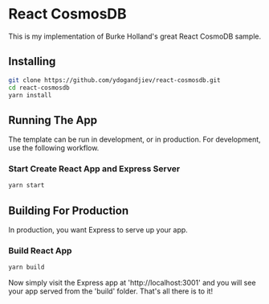 # React CosmosDB

This is my implementation of Burke Holland's great React CosmoDB sample.

## Installing

```bash
git clone https://github.com/ydogandjiev/react-cosmosdb.git
cd react-cosmosdb
yarn install
```

## Running The App

The template can be run in development, or in production. For development, use the following workflow.

### Start Create React App and Express Server

```bash
yarn start
```

## Building For Production

In production, you want Express to serve up your app.

### Build React App

```bash
yarn build
```

Now simply visit the Express app at 'http://localhost:3001' and you will see your app served from the 'build' folder. That's all there is to it!
